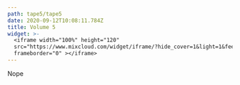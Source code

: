 ```yaml
---
path: tape5/tape5
date: 2020-09-12T10:08:11.784Z
title: Volume 5
widget: >-
  <iframe width="100%" height="120"
  src="https://www.mixcloud.com/widget/iframe/?hide_cover=1&light=1&feed=%2Fnapolicafe%2Fnapoli-caf%C3%A9-vol-5%2F"
  frameborder="0" ></iframe>
---
```

Nope